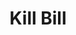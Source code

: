 ---
title: "Kill Bill"

year: 2003

director: "Quentin Tarantino"

summary: "A woman fights her way through her old commando team, now villains in a campy vendetta"

comment: "Rape-Revenge irony overkill by Tarantino, who finds the sweet spot wide of the mark in this 80s-ninja-craze flashback"

image: "https://media.giphy.com/media/ozXTrqRgqFcly/giphy.gif"

imdb: "https://www.imdb.com/title/tt0266697/"

quotes:
---